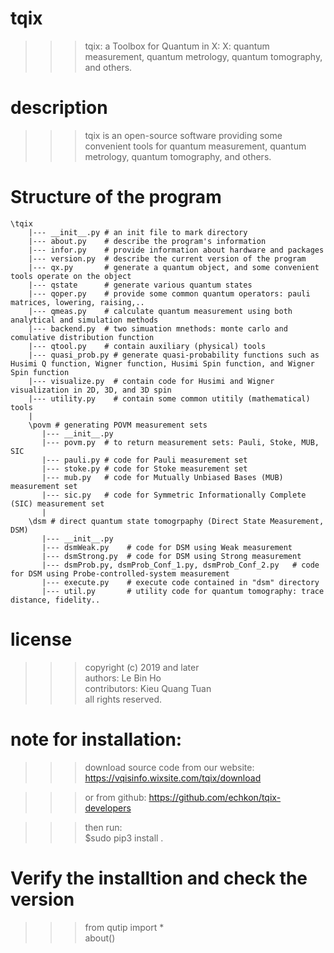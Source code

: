 # tqix
 >>> tqix: a Toolbox for Quantum in X:
 >>>    X: quantum measurement, quantum metrology, quantum tomography, and others.

# description
 >>> tqix is an open-source software providing some convenient tools 
     for quantum measurement, quantum metrology, quantum tomography, and others.

# Structure of the program

    \tqix
        |--- __init__.py # an init file to mark directory
        |--- about.py    # describe the program's information
        |--- infor.py    # provide information about hardware and packages
        |--- version.py  # describe the current version of the program
        |--- qx.py       # generate a quantum object, and some convenient tools operate on the object
        |--- qstate      # generate various quantum states
        |--- qoper.py    # provide some common quantum operators: pauli matrices, lowering, raising,..
        |--- qmeas.py    # calculate quantum measurement using both analytical and simulation methods
        |--- backend.py  # two simuation mnethods: monte carlo and comulative distribution function
        |--- qtool.py    # contain auxiliary (physical) tools
        |--- quasi_prob.py # generate quasi-probability functions such as Husimi Q function, Wigner function, Husimi Spin function, and Wigner Spin function
        |--- visualize.py  # contain code for Husimi and Wigner visualization in 2D, 3D, and 3D spin
        |--- utility.py    # contain some common utitily (mathematical) tools
        |
        \povm # generating POVM measurement sets
           |--- __init__.py 
           |--- povm.py  # to return measurement sets: Pauli, Stoke, MUB, SIC
           |--- pauli.py # code for Pauli measurement set
           |--- stoke.py # code for Stoke measurement set
           |--- mub.py   # code for Mutually Unbiased Bases (MUB) measurement set
           |--- sic.py   # code for Symmetric Informationally Complete (SIC) measurement set
           |
        \dsm # direct quantum state tomogrpaphy (Direct State Measurement, DSM)
           |--- __init__.py  
           |--- dsmWeak.py    # code for DSM using Weak measurement
           |--- dsmStrong.py  # code for DSM using Strong measurement
           |--- dsmProb.py, dsmProb_Conf_1.py, dsmProb_Conf_2.py   # code for DSM using Probe-controlled-system measurement
           |--- execute.py    # execute code contained in "dsm" directory
           |--- util.py       # utility code for quantum tomography: trace distance, fidelity.. 
               
# license
 >>> copyright (c) 2019 and later\
 >>> authors: Le Bin Ho\
 >>> contributors: Kieu Quang Tuan\
 >>> all rights reserved.

# note for installation:
>>> download source code from our website:
https://vqisinfo.wixsite.com/tqix/download

>>> or from github:
https://github.com/echkon/tqix-developers

>>> then run:\
 >>> $sudo pip3 install .

# Verify the installtion and check the version
>>> from qutip import *\
>>> about()
